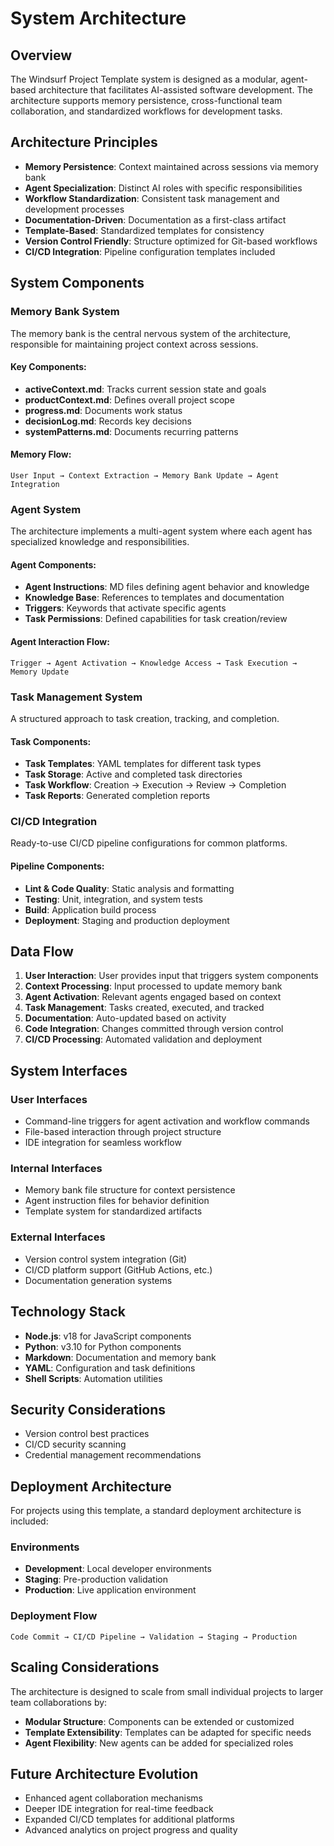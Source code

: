 # System Architecture

## Overview
The Windsurf Project Template system is designed as a modular, agent-based architecture that facilitates AI-assisted software development. The architecture supports memory persistence, cross-functional team collaboration, and standardized workflows for development tasks.

## Architecture Principles
- **Memory Persistence**: Context maintained across sessions via memory bank
- **Agent Specialization**: Distinct AI roles with specific responsibilities
- **Workflow Standardization**: Consistent task management and development processes
- **Documentation-Driven**: Documentation as a first-class artifact
- **Template-Based**: Standardized templates for consistency
- **Version Control Friendly**: Structure optimized for Git-based workflows
- **CI/CD Integration**: Pipeline configuration templates included

## System Components

### Memory Bank System
The memory bank is the central nervous system of the architecture, responsible for maintaining project context across sessions.

#### Key Components:
- **activeContext.md**: Tracks current session state and goals
- **productContext.md**: Defines overall project scope
- **progress.md**: Documents work status
- **decisionLog.md**: Records key decisions
- **systemPatterns.md**: Documents recurring patterns

#### Memory Flow:
```
User Input → Context Extraction → Memory Bank Update → Agent Integration
```

### Agent System
The architecture implements a multi-agent system where each agent has specialized knowledge and responsibilities.

#### Agent Components:
- **Agent Instructions**: MD files defining agent behavior and knowledge
- **Knowledge Base**: References to templates and documentation
- **Triggers**: Keywords that activate specific agents
- **Task Permissions**: Defined capabilities for task creation/review

#### Agent Interaction Flow:
```
Trigger → Agent Activation → Knowledge Access → Task Execution → Memory Update
```

### Task Management System
A structured approach to task creation, tracking, and completion.

#### Task Components:
- **Task Templates**: YAML templates for different task types
- **Task Storage**: Active and completed task directories
- **Task Workflow**: Creation → Execution → Review → Completion
- **Task Reports**: Generated completion reports

### CI/CD Integration
Ready-to-use CI/CD pipeline configurations for common platforms.

#### Pipeline Components:
- **Lint & Code Quality**: Static analysis and formatting
- **Testing**: Unit, integration, and system tests
- **Build**: Application build process
- **Deployment**: Staging and production deployment

## Data Flow
1. **User Interaction**: User provides input that triggers system components
2. **Context Processing**: Input processed to update memory bank
3. **Agent Activation**: Relevant agents engaged based on context
4. **Task Management**: Tasks created, executed, and tracked
5. **Documentation**: Auto-updated based on activity
6. **Code Integration**: Changes committed through version control
7. **CI/CD Processing**: Automated validation and deployment

## System Interfaces

### User Interfaces
- Command-line triggers for agent activation and workflow commands
- File-based interaction through project structure
- IDE integration for seamless workflow

### Internal Interfaces
- Memory bank file structure for context persistence
- Agent instruction files for behavior definition
- Template system for standardized artifacts

### External Interfaces
- Version control system integration (Git)
- CI/CD platform support (GitHub Actions, etc.)
- Documentation generation systems

## Technology Stack
- **Node.js**: v18 for JavaScript components
- **Python**: v3.10 for Python components
- **Markdown**: Documentation and memory bank
- **YAML**: Configuration and task definitions
- **Shell Scripts**: Automation utilities

## Security Considerations
- Version control best practices
- CI/CD security scanning
- Credential management recommendations

## Deployment Architecture
For projects using this template, a standard deployment architecture is included:

### Environments
- **Development**: Local developer environments
- **Staging**: Pre-production validation
- **Production**: Live application environment

### Deployment Flow
```
Code Commit → CI/CD Pipeline → Validation → Staging → Production
```

## Scaling Considerations
The architecture is designed to scale from small individual projects to larger team collaborations by:

- **Modular Structure**: Components can be extended or customized
- **Template Extensibility**: Templates can be adapted for specific needs
- **Agent Flexibility**: New agents can be added for specialized roles

## Future Architecture Evolution
- Enhanced agent collaboration mechanisms
- Deeper IDE integration for real-time feedback
- Expanded CI/CD templates for additional platforms
- Advanced analytics on project progress and quality
